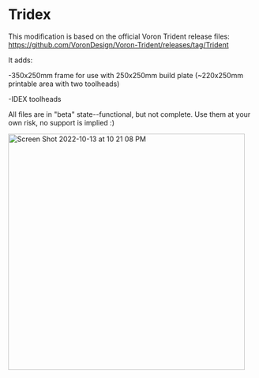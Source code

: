 # Tridex
This modification is based on the official Voron Trident release files: https://github.com/VoronDesign/Voron-Trident/releases/tag/Trident

It adds:

-350x250mm frame for use with 250x250mm build plate (~220x250mm printable area with two toolheads)

-IDEX toolheads

All files are in "beta" state--functional, but not complete. Use them at your own risk, no support is implied :) 

<img width="479" alt="Screen Shot 2022-10-13 at 10 21 08 PM" src="https://user-images.githubusercontent.com/11861478/196045830-34bbcccc-28a6-4973-a561-77cee690deb4.png">
